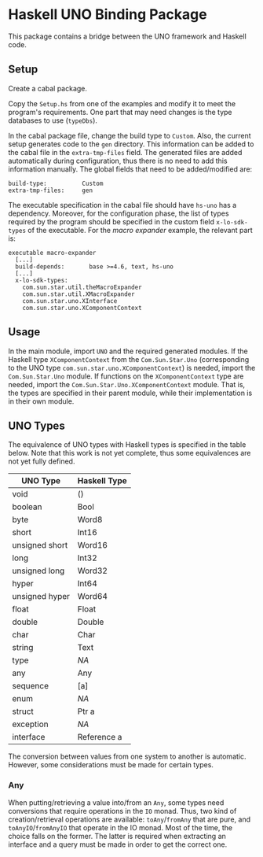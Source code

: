 # Haskell UNO Binding Package

This package contains a bridge between the UNO framework and Haskell code.

## Setup

Create a cabal package.

Copy the `Setup.hs` from one of the examples and modify it to meet the program's
requirements. One part that may need changes is the type databases to use
(`typeDbs`).

In the cabal package file, change the build type to `Custom`. Also, the current
setup generates code to the `gen` directory. This information can be added to
the cabal file in the `extra-tmp-files` field. The generated files are added
automatically during configuration, thus there is no need to add this
information manually. The global fields that need to be added/modified are:

```
build-type:          Custom
extra-tmp-files:     gen
```

The executable specification in the cabal file should have `hs-uno` has a
dependency. Moreover, for the configuration phase, the list of types required by
the program should be specified in the custom field `x-lo-sdk-types` of the
executable. For the _macro expander_ example, the relevant part is:

```
executable macro-expander
  [...]
  build-depends:       base >=4.6, text, hs-uno
  [...]
  x-lo-sdk-types:
    com.sun.star.util.theMacroExpander
    com.sun.star.util.XMacroExpander
    com.sun.star.uno.XInterface
    com.sun.star.uno.XComponentContext
```

## Usage

In the main module, import `UNO` and the required generated modules. If the
Haskell type `XComponentContext` from the `Com.Sun.Star.Uno` (corresponding to
the UNO type `com.sun.star.uno.XComponentContext`) is needed, import the
`Com.Sun.Star.Uno` module. If functions on the `XComponentContext` type are
needed, import the `Com.Sun.Star.Uno.XComponentContext` module. That is, the
types are specified in their parent module, while their implementation is in
their own module.

## UNO Types

The equivalence of UNO types with Haskell types is specified in the table below.
Note that this work is not yet complete, thus some equivalences are not yet
fully defined.

| UNO Type       | Haskell Type |
|----------------|--------------|
| void           | ()           |
| boolean        | Bool         |
| byte           | Word8        |
| short          | Int16        |
| unsigned short | Word16       |
| long           | Int32        |
| unsigned long  | Word32       |
| hyper          | Int64        |
| unsigned hyper | Word64       |
| float          | Float        |
| double         | Double       |
| char           | Char         |
| string         | Text         |
| type           | _NA_         |
| any            | Any          |
| sequence       | [a]          |
| enum           | _NA_         |
| struct         | Ptr a        |
| exception      | _NA_         |
| interface      | Reference a  |

The conversion between values from one system to another is automatic. However,
some considerations must be made for certain types.

### Any

When putting/retrieving a value into/from an `Any`, some types need conversions
that require operations in the `IO` monad. Thus, two kind of creation/retrieval
operations are available: `toAny`/`fromAny` that are pure, and
`toAnyIO`/`fromAnyIO` that operate in the IO monad. Most of the time, the choice
falls on the former. The latter is required when extracting an interface and a
query must be made in order to get the correct one.
